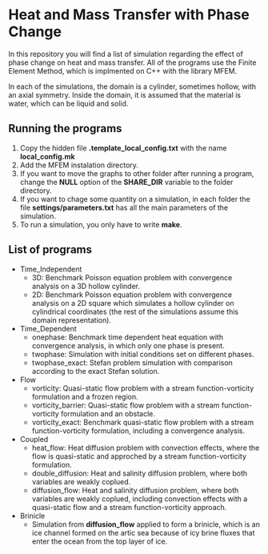 # Heat and Mass Transfer with Phase Change

In this repository you will find a list of simulation regarding the effect of phase change on heat and mass transfer. All of the programs use the Finite Element Method, which is implmented on C++ with the library MFEM.

In each of the simulations, the domain is a cylinder, sometimes hollow, with an axial symmetry. Inside the domain, it is assumed that the material is water, which can be liquid and solid. 

## Running the programs

1. Copy the hidden file **.template\_local\_config.txt** with the name **local\_config.mk**
2. Add the MFEM instalation directory.
3. If you want to move the graphs to other folder after running a program, change the **NULL** option of the **SHARE\_DIR** variable to the folder directory.
4. If you want to chage some quantity on a simulation, in each folder the file **settings/parameters.txt** has all the main parameters of the simulation.
5. To run a simulation, you only have to write **make**.

## List of programs

- Time_Independent
  - 3D:
    Benchmark Poisson equation problem with convergence analysis on a 3D hollow cylinder.
  - 2D:
    Benchmark Poisson equation problem with convergence analysis on a 2D square which simulates a hollow cylinder on cylindrical coordinates (the rest of the simulations assume this domain representation).
- Time_Dependent
  - onephase:
    Benchmark time dependent heat equation with convergence analysis, in which only one phase is present.
  - twophase:
    Simulation with initial conditions set on different phases.
  - twophase_exact:
    Stefan problem simulation with comparison according to the exact Stefan solution.
- Flow
  - vorticity:
    Quasi-static flow problem with a stream function-vorticity formulation and a frozen region.
  - vorticity_barrier:
    Quasi-static flow problem with a stream function-vorticity formulation and an obstacle.
  - vorticity_exact:
    Benchmark quasi-static flow problem with a stream function-vorticity formulation, including a convergence analysis.
- Coupled
  - heat_flow:
    Heat diffusion problem with convection effects, where the flow is quasi-static and approched by a stream function-vorticity formulation.
  - double_diffusion:
    Heat and salinity diffusion problem, where both variables are weakly coplued.
  - diffusion_flow:
    Heat and salinity diffusion problem, where both variables are weakly coplued, including convection effects with a quasi-static flow and a stream function-vorticity approach.
- Brinicle
  - Simulation from **diffusion_flow** applied to form a brinicle, which is an ice channel formed on the artic sea because of icy brine fluxes that enter the ocean from the top layer of ice.
